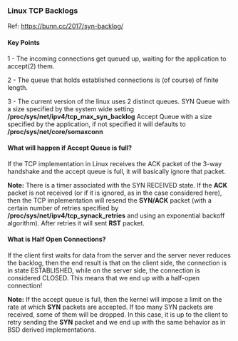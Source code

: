 ### Linux TCP Backlogs

Ref: https://bunn.cc/2017/syn-backlog/

#### Key Points

1 - The incoming connections get queued up, waiting for the application to accept(2) them.

2 - The queue that holds established connections is (of course) of finite length. 

3 - The current version of the linux uses 2 distinct queues.
    SYN Queue with a size specified by the system wide setting **/proc/sys/net/ipv4/tcp_max_syn_backlog**
    Accept Queue with a size specified by the application, if not specified it will defaults to **/proc/sys/net/core/somaxconn**

#### What will happen if **Accept Queue** is full?

If the TCP implementation in Linux receives the ACK packet of the 3-way handshake and the accept queue is full, it will basically ignore that packet.

**Note:**  There is a timer associated with the SYN RECEIVED state. If the **ACK** packet is not received (or if it is ignored, as in the case considered here), then the TCP implementation will resend the **SYN/ACK** packet (with a certain number of retries specified by **/proc/sys/net/ipv4/tcp_synack_retries** and using an exponential backoff algorithm). After retries it will sent **RST** packet.

#### What is Half Open Connections?

If the client first waits for data from the server and the server never reduces the backlog, then the end result is that on the client side, the connection is in state ESTABLISHED, while on the server side, the connection is considered CLOSED.
This means that we end up with a half-open connection!

**Note:**  If the accept queue is full, then the kernel will impose a limit on the rate at which **SYN** packets are accepted.
If too many SYN packets are received, some of them will be dropped.
In this case, it is up to the client to retry sending the **SYN** packet and we end up with the same behavior as in BSD derived implementations.